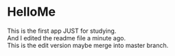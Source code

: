 # HelloMe
This is the first app JUST for studying.   
And I edited the readme file a minute ago.  
This is the edit version maybe merge into master branch.
